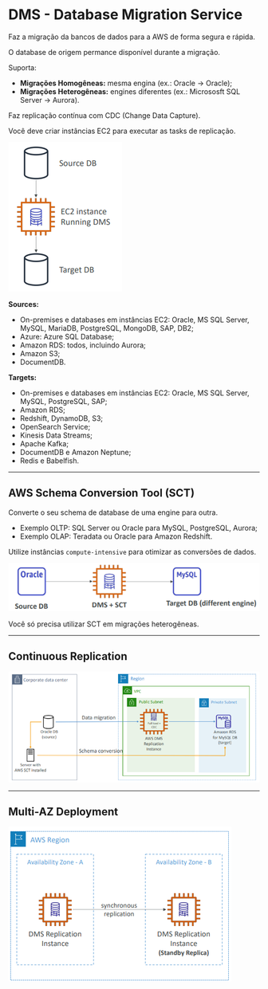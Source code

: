 # DMS - Database Migration Service

Faz a migração da bancos de dados para a AWS de forma segura e rápida.

O database de origem permance disponível durante a migração.

Suporta:

* **Migrações Homogêneas:** mesma engina (ex.: Oracle -> Oracle);
* **Migrações Heterogêneas:** engines diferentes (ex.: Micrososft SQL Server -> Aurora).

Faz replicação contínua com CDC (Change Data Capture).

Você deve criar instâncias EC2 para executar as tasks de replicação.

![](./imagens/dms.png)

**Sources:**

* On-premises e databases em instâncias EC2: Oracle, MS SQL Server, MySQL, MariaDB, PostgreSQL, MongoDB, SAP, DB2;
* Azure: Azure SQL Database;
* Amazon RDS: todos, incluindo Aurora;
* Amazon S3;
* DocumentDB.

**Targets:**

* On-premises e databases em instâncias EC2: Oracle, MS SQL Server, MySQL, PostgreSQL, SAP;
* Amazon RDS;
* Redshift, DynamoDB, S3;
* OpenSearch Service;
* Kinesis Data Streams;
* Apache Kafka;
* DocumentDB e Amazon Neptune;
* Redis e Babelfish.

---

## AWS Schema Conversion Tool (SCT)

Converte o seu schema de database de uma engine para outra.

* Exemplo OLTP: SQL Server ou Oracle para MySQL, PostgreSQL, Aurora;
* Exemplo OLAP: Teradata ou Oracle para Amazon Redshift.

Utilize instâncias `compute-intensive` para otimizar as conversões de dados.

![](./imagens/sct.png)

Você só precisa utilizar SCT em migrações heterogêneas.

---

## Continuous Replication

![](./imagens/continuous.png)

---

## Multi-AZ Deployment

![](./imagens/multiAZ.png)